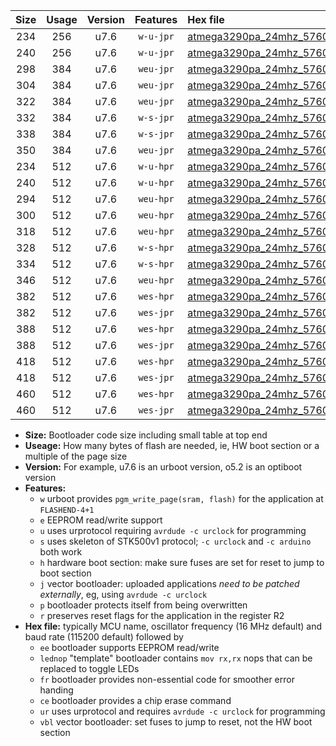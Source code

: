 |Size|Usage|Version|Features|Hex file|
|:-:|:-:|:-:|:-:|:--|
|234|256|u7.6|`w-u-jpr`|[atmega3290pa_24mhz_57600bps_ur_vbl.hex](https://raw.githubusercontent.com/stefanrueger/urboot/main/atmega3290pa_24mhz_57600bps_ur_vbl.hex)|
|240|256|u7.6|`w-u-jpr`|[atmega3290pa_24mhz_57600bps_lednop_ur_vbl.hex](https://raw.githubusercontent.com/stefanrueger/urboot/main/atmega3290pa_24mhz_57600bps_lednop_ur_vbl.hex)|
|298|384|u7.6|`weu-jpr`|[atmega3290pa_24mhz_57600bps_ee_ur_vbl.hex](https://raw.githubusercontent.com/stefanrueger/urboot/main/atmega3290pa_24mhz_57600bps_ee_ur_vbl.hex)|
|304|384|u7.6|`weu-jpr`|[atmega3290pa_24mhz_57600bps_ee_lednop_ur_vbl.hex](https://raw.githubusercontent.com/stefanrueger/urboot/main/atmega3290pa_24mhz_57600bps_ee_lednop_ur_vbl.hex)|
|322|384|u7.6|`weu-jpr`|[atmega3290pa_24mhz_57600bps_ee_lednop_fr_ur_vbl.hex](https://raw.githubusercontent.com/stefanrueger/urboot/main/atmega3290pa_24mhz_57600bps_ee_lednop_fr_ur_vbl.hex)|
|332|384|u7.6|`w-s-jpr`|[atmega3290pa_24mhz_57600bps_vbl.hex](https://raw.githubusercontent.com/stefanrueger/urboot/main/atmega3290pa_24mhz_57600bps_vbl.hex)|
|338|384|u7.6|`w-s-jpr`|[atmega3290pa_24mhz_57600bps_lednop_vbl.hex](https://raw.githubusercontent.com/stefanrueger/urboot/main/atmega3290pa_24mhz_57600bps_lednop_vbl.hex)|
|350|384|u7.6|`weu-jpr`|[atmega3290pa_24mhz_57600bps_ee_lednop_fr_ce_ur_vbl.hex](https://raw.githubusercontent.com/stefanrueger/urboot/main/atmega3290pa_24mhz_57600bps_ee_lednop_fr_ce_ur_vbl.hex)|
|234|512|u7.6|`w-u-hpr`|[atmega3290pa_24mhz_57600bps_ur.hex](https://raw.githubusercontent.com/stefanrueger/urboot/main/atmega3290pa_24mhz_57600bps_ur.hex)|
|240|512|u7.6|`w-u-hpr`|[atmega3290pa_24mhz_57600bps_lednop_ur.hex](https://raw.githubusercontent.com/stefanrueger/urboot/main/atmega3290pa_24mhz_57600bps_lednop_ur.hex)|
|294|512|u7.6|`weu-hpr`|[atmega3290pa_24mhz_57600bps_ee_ur.hex](https://raw.githubusercontent.com/stefanrueger/urboot/main/atmega3290pa_24mhz_57600bps_ee_ur.hex)|
|300|512|u7.6|`weu-hpr`|[atmega3290pa_24mhz_57600bps_ee_lednop_ur.hex](https://raw.githubusercontent.com/stefanrueger/urboot/main/atmega3290pa_24mhz_57600bps_ee_lednop_ur.hex)|
|318|512|u7.6|`weu-hpr`|[atmega3290pa_24mhz_57600bps_ee_lednop_fr_ur.hex](https://raw.githubusercontent.com/stefanrueger/urboot/main/atmega3290pa_24mhz_57600bps_ee_lednop_fr_ur.hex)|
|328|512|u7.6|`w-s-hpr`|[atmega3290pa_24mhz_57600bps.hex](https://raw.githubusercontent.com/stefanrueger/urboot/main/atmega3290pa_24mhz_57600bps.hex)|
|334|512|u7.6|`w-s-hpr`|[atmega3290pa_24mhz_57600bps_lednop.hex](https://raw.githubusercontent.com/stefanrueger/urboot/main/atmega3290pa_24mhz_57600bps_lednop.hex)|
|346|512|u7.6|`weu-hpr`|[atmega3290pa_24mhz_57600bps_ee_lednop_fr_ce_ur.hex](https://raw.githubusercontent.com/stefanrueger/urboot/main/atmega3290pa_24mhz_57600bps_ee_lednop_fr_ce_ur.hex)|
|382|512|u7.6|`wes-hpr`|[atmega3290pa_24mhz_57600bps_ee.hex](https://raw.githubusercontent.com/stefanrueger/urboot/main/atmega3290pa_24mhz_57600bps_ee.hex)|
|382|512|u7.6|`wes-jpr`|[atmega3290pa_24mhz_57600bps_ee_vbl.hex](https://raw.githubusercontent.com/stefanrueger/urboot/main/atmega3290pa_24mhz_57600bps_ee_vbl.hex)|
|388|512|u7.6|`wes-hpr`|[atmega3290pa_24mhz_57600bps_ee_lednop.hex](https://raw.githubusercontent.com/stefanrueger/urboot/main/atmega3290pa_24mhz_57600bps_ee_lednop.hex)|
|388|512|u7.6|`wes-jpr`|[atmega3290pa_24mhz_57600bps_ee_lednop_vbl.hex](https://raw.githubusercontent.com/stefanrueger/urboot/main/atmega3290pa_24mhz_57600bps_ee_lednop_vbl.hex)|
|418|512|u7.6|`wes-hpr`|[atmega3290pa_24mhz_57600bps_ee_lednop_fr.hex](https://raw.githubusercontent.com/stefanrueger/urboot/main/atmega3290pa_24mhz_57600bps_ee_lednop_fr.hex)|
|418|512|u7.6|`wes-jpr`|[atmega3290pa_24mhz_57600bps_ee_lednop_fr_vbl.hex](https://raw.githubusercontent.com/stefanrueger/urboot/main/atmega3290pa_24mhz_57600bps_ee_lednop_fr_vbl.hex)|
|460|512|u7.6|`wes-hpr`|[atmega3290pa_24mhz_57600bps_ee_lednop_fr_ce.hex](https://raw.githubusercontent.com/stefanrueger/urboot/main/atmega3290pa_24mhz_57600bps_ee_lednop_fr_ce.hex)|
|460|512|u7.6|`wes-jpr`|[atmega3290pa_24mhz_57600bps_ee_lednop_fr_ce_vbl.hex](https://raw.githubusercontent.com/stefanrueger/urboot/main/atmega3290pa_24mhz_57600bps_ee_lednop_fr_ce_vbl.hex)|

- **Size:** Bootloader code size including small table at top end
- **Useage:** How many bytes of flash are needed, ie, HW boot section or a multiple of the page size
- **Version:** For example, u7.6 is an urboot version, o5.2 is an optiboot version
- **Features:**
  + `w` urboot provides `pgm_write_page(sram, flash)` for the application at `FLASHEND-4+1`
  + `e` EEPROM read/write support
  + `u` uses urprotocol requiring `avrdude -c urclock` for programming
  + `s` uses skeleton of STK500v1 protocol; `-c urclock` and `-c arduino` both work
  + `h` hardware boot section: make sure fuses are set for reset to jump to boot section
  + `j` vector bootloader: uploaded applications *need to be patched externally*, eg, using `avrdude -c urclock`
  + `p` bootloader protects itself from being overwritten
  + `r` preserves reset flags for the application in the register R2
- **Hex file:** typically MCU name, oscillator frequency (16 MHz default) and baud rate (115200 default) followed by
  + `ee` bootloader supports EEPROM read/write
  + `lednop` "template" bootloader contains `mov rx,rx` nops that can be replaced to toggle LEDs
  + `fr` bootloader provides non-essential code for smoother error handing
  + `ce` bootloader provides a chip erase command
  + `ur` uses urprotocol and requires `avrdude -c urclock` for programming
  + `vbl` vector bootloader: set fuses to jump to reset, not the HW boot section
